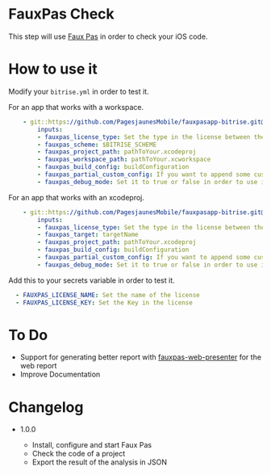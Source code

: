 # FauxPas Check

This step will use [Faux Pas](http://fauxpasapp.com) in order to check your iOS code.

# How to use it

Modify your `bitrise.yml` in order to test it.

For an app that works with a workspace.

```yaml
    - git::https://github.com/PagesjaunesMobile/fauxpasapp-bitrise.git@master:
        inputs:
        - fauxpas_license_type: Set the type in the license between these personal,organization-seat,site and enterprise
        - fauxpas_scheme: $BITRISE_SCHEME
        - fauxpas_project_path: pathToYour.xcodeproj
        - fauxpas_workspace_path: pathToYour.xcworkspace
        - fauxpas_build_config: buildConfiguration
        - fauxpas_partial_custom_config: If you want to append some custom param to faux pas
        - fauxpas_debug_mode: Set it to true or false in order to use it
```

For an app that works with an xcodeproj.
```yaml
    - git::https://github.com/PagesjaunesMobile/fauxpasapp-bitrise.git@master:
        inputs:
        - fauxpas_license_type: Set the type in the license between these personal,organization-seat,site and enterprise
        - fauxpas_target: targetName
        - fauxpas_project_path: pathToYour.xcodeproj
        - fauxpas_build_config: buildConfiguration
        - fauxpas_partial_custom_config: If you want to append some custom param to faux pas
        - fauxpas_debug_mode: Set it to true or false in order to use it
```

Add this to your secrets variable in order to test it.

```yaml
  - FAUXPAS_LICENSE_NAME: Set the name of the license
  - FAUXPAS_LICENSE_KEY: Set the Key in the license
```

# To Do

- Support for generating better report with [fauxpas-web-presenter](https://github.com/FauxPasApp/fauxpas-web-presenter) for the web report
- Improve Documentation

# Changelog

* 1.0.0

  * Install, configure and start Faux Pas
  * Check the code of a project
  * Export the result of the analysis in JSON
